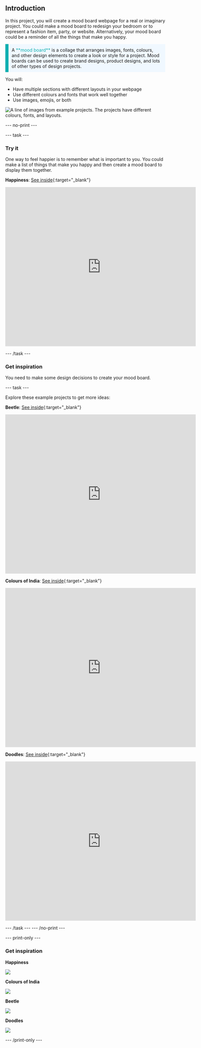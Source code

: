 ## Introduction

In this project, you will create a mood board webpage for a real or imaginary project. You could make a mood board to redesign your bedroom or to represent a fashion item, party, or website. Alternatively, your mood board could be a reminder of all the things that make you happy.

<p style="border-left: solid; border-width:10px; border-color: #0faeb0; background-color: aliceblue; padding: 10px;">
A <span style="color: #0faeb0">**mood board**</span> is a collage that arranges images, fonts, colours, and other design elements to create a look or style for a project. Mood boards can be used to create brand designs, product designs, and lots of other types of design projects.
</p>

You will:
+ Have multiple sections with different layouts in your webpage
+ Use different colours and fonts that work well together
+ Use images, emojis, or both 

![A line of images from example projects. The projects have different colours, fonts, and layouts.](images/example-strip.png)

--- no-print ---

--- task --- 

### Try it
<div style="display: flex; flex-wrap: wrap">
<div style="flex-basis: 175px; flex-grow: 1">  
One way to feel happier is to remember what is important to you. You could make a list of things that make you happy and then create a mood board to display them together.
</div>
<div>

**Happiness**: [See inside](https://staging-editor.raspberrypi.org/en/projects/happiness-mood-board){:target="_blank"}
<div><iframe src="https://staging-editor.raspberrypi.org/en/embed/viewer/happiness-mood-board" width="600" height="500" frameborder="0" marginwidth="0" marginheight="0" allowfullscreen> </iframe>
</div>
</div>
</div>

--- /task ---

### Get inspiration 

You need to make some design decisions to create your mood board.

--- task ---

Explore these example projects to get more ideas:

**Beetle**: [See inside](https://staging-editor.raspberrypi.org/en/projects/beetle-mood-board){:target="_blank"}
<div>
<iframe src="https://staging-editor.raspberrypi.org/en/embed/viewer/beetle-mood-board" width="600" height="500" frameborder="0" marginwidth="0" marginheight="0" allowfullscreen> </iframe>
</div>

**Colours of India**: [See inside](https://staging-editor.raspberrypi.org/en/projects/travel-mood-board){:target="_blank"}
<div>
<iframe src="https://staging-editor.raspberrypi.org/en/embed/viewer/travel-mood-board" width="600" height="500" frameborder="0" marginwidth="0" marginheight="0" allowfullscreen> </iframe>
</div>

**Doodles**: [See inside](https://staging-editor.raspberrypi.org/en/projects/doodle-mood-board){:target="_blank"}
<div>
<iframe src="https://staging-editor.raspberrypi.org/en/embed/viewer/doodle-mood-board" width="600" height="500" frameborder="0" marginwidth="0" marginheight="0" allowfullscreen> </iframe>
</div>

--- /task ---
--- /no-print ---

--- print-only ---

### Get inspiration 

**Happiness**

![](images/happiness.png)

**Colours of India**

![](images/india.PNG)

**Beetle**

![](images/beetle.PNG)

**Doodles**

![](images/doodle.PNG)

--- /print-only ---

